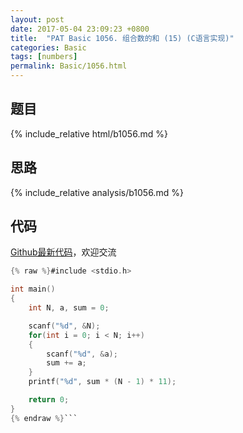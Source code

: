 ```yaml
---
layout: post
date: 2017-05-04 23:09:23 +0800
title:  "PAT Basic 1056. 组合数的和 (15) (C语言实现)"
categories: Basic
tags: [numbers]
permalink: Basic/1056.html
---
```


## 题目

{% include_relative html/b1056.md %}

## 思路

{% include_relative analysis/b1056.md %}

## 代码

[Github最新代码](https://github.com/OliverLew/PAT/blob/master/PATBasic/1056.c)，欢迎交流

```c
{% raw %}#include <stdio.h>

int main()
{
    int N, a, sum = 0;

    scanf("%d", &N);
    for(int i = 0; i < N; i++)
    {
        scanf("%d", &a);
        sum += a;
    }
    printf("%d", sum * (N - 1) * 11);

    return 0;
}
{% endraw %}```